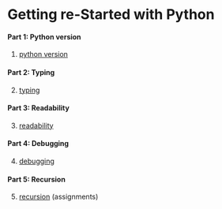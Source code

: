 # Getting re-Started with Python

#### Part 1: Python version

1. [python version](/intro/python_version)

#### Part 2: Typing

2. [typing](/intro/typing)

#### Part 3: Readability

3. [readability](/intro/readability)

#### Part 4: Debugging

4. [debugging](/intro/debugging)

#### Part 5: Recursion

5. [recursion](/intro/recursion) (assignments)
